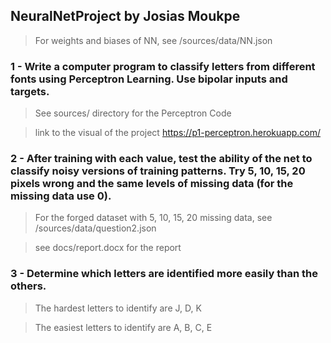 ## NeuralNetProject by Josias Moukpe
> For weights and biases of NN, see /sources/data/NN.json

### 1 - Write a computer program to classify letters from different fonts using Perceptron Learning. Use bipolar inputs and targets.

> See sources/ directory for the Perceptron Code

> link to the visual of the project https://p1-perceptron.herokuapp.com/


### 2 - After training with each value, test the ability of the net to classify noisy versions of training patterns. Try 5, 10, 15, 20 pixels wrong and the same levels of missing data (for the missing data use 0).


> For the forged dataset with 5, 10, 15, 20 missing data, see /sources/data/question2.json

> see docs/report.docx for the report

### 3 - Determine which letters are identified more easily than the others.

> The hardest letters to identify are J, D, K

> The easiest letters to identify are A, B, C, E

